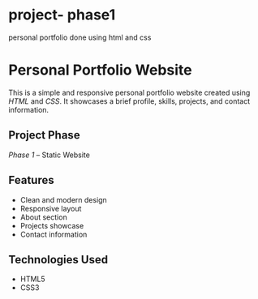 # project- phase1
 personal portfolio done using html and css
# Personal Portfolio Website

This is a simple and responsive personal portfolio website created using *HTML* and *CSS*. It showcases a brief profile, skills, projects, and contact information.

## Project Phase
*Phase 1* – Static Website

## Features
- Clean and modern design
- Responsive layout
- About section
- Projects showcase
- Contact information

## Technologies Used
- HTML5
- CSS3
